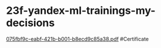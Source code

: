 # 23f-yandex-ml-trainings-my-decisions
[075fbf9c-eabf-421b-b001-b8ecd9c85a38.pdf](https://github.com/sssenji/23f-yandex-ml-trainings-my-decisions/files/13677696/075fbf9c-eabf-421b-b001-b8ecd9c85a38.pdf) #Certificate
